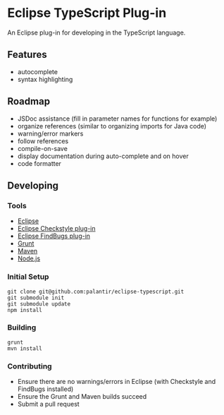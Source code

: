 # Eclipse TypeScript Plug-in

An Eclipse plug-in for developing in the TypeScript language.

## Features
* autocomplete
* syntax highlighting

## Roadmap
* JSDoc assistance (fill in parameter names for functions for example)
* organize references (similar to organizing imports for Java code)
* warning/error markers
* follow references
* compile-on-save
* display documentation during auto-complete and on hover
* code formatter

## Developing

### Tools
* [Eclipse](http://www.eclipse.org/downloads/)
* [Eclipse Checkstyle plug-in](http://eclipse-cs.sourceforge.net/)
* [Eclipse FindBugs plug-in](http://findbugs.sourceforge.net/)
* [Grunt](http://gruntjs.com/)
* [Maven](http://maven.apache.org/)
* [Node.js](http://nodejs.org/)

### Initial Setup
    git clone git@github.com:palantir/eclipse-typescript.git
    git submodule init
    git submodule update
    npm install

### Building
    grunt
    mvn install

### Contributing
* Ensure there are no warnings/errors in Eclipse (with Checkstyle and FindBugs installed)
* Ensure the Grunt and Maven builds succeed
* Submit a pull request
